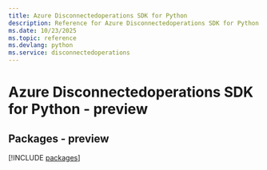 ```yaml
---
title: Azure Disconnectedoperations SDK for Python
description: Reference for Azure Disconnectedoperations SDK for Python
ms.date: 10/23/2025
ms.topic: reference
ms.devlang: python
ms.service: disconnectedoperations
---
```

# Azure Disconnectedoperations SDK for Python - preview
## Packages - preview
[!INCLUDE [packages](disconnectedoperations-index.md)]